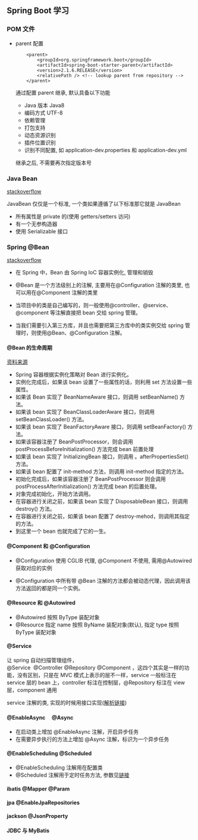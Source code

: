 ## Spring Boot 学习

### POM 文件

- parent 配置

  ```
      <parent>
          <groupId>org.springframework.boot</groupId>
          <artifactId>spring-boot-starter-parent</artifactId>
          <version>2.1.6.RELEASE</version>
          <relativePath /> <!-- lookup parent from repository -->
      </parent>
  ```

  通过配置 parent 继承, 默认具备以下功能

  - Java 版本 Java8
  - 编码方式 UTF-8
  - 依赖管理
  - 打包支持
  - 动态资源识别
  - 插件位置识别
  - 识别不同配置, 如 application-dev.properties 和 application-dev.yml

  继承之后, 不需要再次指定版本号

### Java Bean

[stackoverflow](https://stackoverflow.com/questions/3295496/what-is-a-javabean-exactly)

JavaBean 仅仅是一个标准, 一个类如果遵循了以下标准那它就是 JavaBean

- 所有属性是 private 的(使用 getters/setters 访问)
- 有一个无参构造器
- 使用 Serializable 接口

### Spring @Bean

[stackoverflow](https://stackoverflow.com/questions/17193365/what-in-the-world-are-spring-beans)

- 在 Spring 中，Bean 由 Spring IoC 容器实例化, 管理和销毁

- @Bean 是一个方法级别上的注解, 主要用在@Configuration 注解的类里, 也可以用在@Component 注解的类里

- 当项目中的类是自己编写的，则一般使用@controller、@service、@component 等注解直接把 bean 交给 spring 管理。

- 当我们需要引入第三方库，并且也需要把第三方库中的类实例交给 spring 管理时，则使用@Bean、@Configuration 注解。

#### @Bean 的生命周期

[资料来源](http://cmsblogs.com/?p=4034)

- Spring 容器根据实例化策略对 Bean 进行实例化。
- 实例化完成后，如果该 bean 设置了一些属性的话，则利用 set 方法设置一些属性。
- 如果该 Bean 实现了 BeanNameAware 接口，则调用 setBeanName() 方法。
- 如果该 bean 实现了 BeanClassLoaderAware 接口，则调用 setBeanClassLoader() 方法。
- 如果该 bean 实现了 BeanFactoryAware 接口，则调用 setBeanFactory() 方法。
- 如果该容器注册了 BeanPostProcessor，则会调用 postProcessBeforeInitialization() 方法完成 bean 前置处理
- 如果该 bean 实现了 InitializingBean 接口，则调用 。afterPropertiesSet() 方法。
- 如果该 bean 配置了 init-method 方法，则调用 init-method 指定的方法。
- 初始化完成后，如果该容器注册了 BeanPostProcessor 则会调用 postProcessAfterInitialization() 方法完成 bean 的后置处理。
- 对象完成初始化，开始方法调用。
- 在容器进行关闭之前，如果该 bean 实现了 DisposableBean 接口，则调用 destroy() 方法。
- 在容器进行关闭之前，如果该 bean 配置了 destroy-mehod，则调用其指定的方法。
- 到这里一个 bean 也就完成了它的一生。

#### @Component 和 @Configuration

- @Configuration 使用 CGLIB 代理, @Component 不使用, 需用@Autowired 获取对应的实例

- @Configuration 中所有带 @Bean 注解的方法都会被动态代理，因此调用该方法返回的都是同一个实例。

#### @Resource 和 @Autowired

- @Autowired 按照 ByType 装配对象
- @Resource 指定 name 按照 ByName 装配对象(默认), 指定 type 按照 ByType 装配对象

#### @Service

让 spring 自动扫描管理组件，@Service  @Controller @Repository @Component ，这四个其实是一样的功能，没有区别，只是在 MVC 模式上表示的层不一样，service 一般标注在 service 层的 bean 上，controller 标注在控制层，@Repository 标注在 view 层，component 通用

service 注解的类, 实现的时候用接口实现([解析链接](https://blog.csdn.net/sunsgne_AC/article/details/79269213))

#### @EnableAsync 　@Async

- 在启动类上增加 @EnableAsync 注解，开启异步任务
- 在需要异步执行的方法上增加 @Async 注解，标识为一个异步任务

#### @EnableScheduling @Scheduled

- @EnableScheduling 注解用在配置类
- @Scheduled 注解用于定时任务方法, 参数见[链接](https://blog.csdn.net/u014042066/article/details/77233581)

#### ibatis @Mapper @Param

#### jpa @EnableJpaRepositories

#### jackson @JsonProperty

#### JDBC 与 MyBatis
